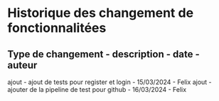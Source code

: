# Historique des changement de fonctionnalitées 

## Type de changement - description - date - auteur

ajout - ajout de tests pour register et login - 15/03/2024 - Felix
ajout - ajouter de la pipeline de test pour github - 16/03/2024 - Felix